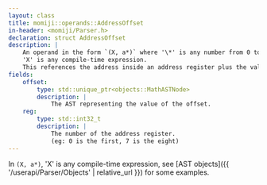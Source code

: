 ```yaml
---
layout: class
title: momiji::operands::AddressOffset
in-header: <momiji/Parser.h>
declaration: struct AddressOffset
description: |
    An operand in the form `(X, a*)` where '\*' is any number from 0 to 7 and
    'X' is any compile-time expression.
    This references the address inside an address register plus the value of 'X'.
fields:
    offset:
        type: std::unique_ptr<objects::MathASTNode>
        description: |
            The AST representing the value of the offset.
    reg:
        type: std::int32_t
        description: |
            The number of the address register.
            (eg: 0 is the first, 7 is the eight)
---
```


In `(X, a*)`, 'X' is any compile-time expression, see
[AST objects]({{ '/userapi/Parser/Objects' | relative_url }}) for some examples.
